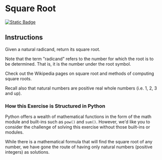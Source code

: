 # Square Root
[![Static Badge](https://img.shields.io/badge/Link-To%20Exercise-blue)](https://exercism.org/tracks/python/exercises/square-root)

## Instructions

Given a natural radicand, return its square root.

Note that the term "radicand" refers to the number for which the root is to be 
determined. That is, it is the number under the root symbol.

Check out the Wikipedia pages on square root and methods of computing square 
roots.

Recall also that natural numbers are positive real whole numbers (i.e. 1, 2, 3 
and up).

### How this Exercise is Structured in Python

Python offers a wealth of mathematical functions in the form of the math module 
and built-ins such as `pow()` and `sum()`. However, we'd like you to consider 
the challenge of solving this exercise without those built-ins or modules.

While there is a mathematical formula that will find the square root of any 
number, we have gone the route of having only natural numbers (positive 
integers) as solutions.